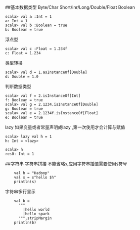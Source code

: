 ##基本数据类型
Byte/Char
Short/Inr/Long/Double/Float
Boolean
```
scala> val a :Int = 1
a: Int = 1
scala> val b :Boolean = true
b: Boolean = true
```
浮点型
```
scala> val c :Float = 1.234f
c: Float = 1.234
```
类型转换
```
scala> val d = 1.asInstanceOf[Double]
d: Double = 1.0
```
判断数据类型
```
scala> val f = 2.isInstanceOf[Int]
f: Boolean = true
scala> val g = 2.1234.isInstanceOf[Double]
g: Boolean = true
scala> val e = 2.1234f.isInstanceOf[Float]
e: Boolean = true
```
lazy
如果变量或者常量声明成lazy ,第一次使用才会计算与赋值
```
scala> lazy val h = 1
h: Int = <lazy>

scala> h
res0: Int = 1
```
##字符串
字符串拼接 不能省略`s`,应用字符串插值需要使用`$`符号
```
    val h = "Hadoop"
    val s = s"hello $h"
    println(s)
```
字符串多行显示
```
    val b =
      """
        |hello world
        |hello spark
      """.stripMargin
    println(b)
```
